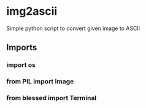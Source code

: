 # img2ascii
Simple python script to convert given image to ASCII
## Imports
### import os
### from PIL import Image
### from blessed import Terminal
